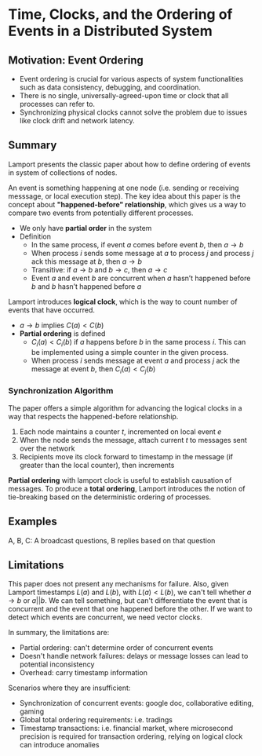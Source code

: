 # Time, Clocks, and the Ordering of Events in a Distributed System

## Motivation: Event Ordering 
* Event ordering is crucial for various aspects of system functionalities such as data consistency, debugging, and coordination.
* There is no single, universally-agreed-upon time or clock that all processes can refer to.
* Synchronizing physical clocks cannot solve the problem due to issues like clock drift and network latency. 

## Summary 
Lamport presents the classic paper about how to define ordering of events in system of collections of nodes. 

An event is something happening at one node (i.e. sending or receiving messsage, or local execution step). The key idea about this paper is the concept about **"happened-before" relationship**, which gives us a way to compare two events from potentially different processes.
- We only have **partial order** in the system
- Definition
    - In the same process, if event $a$ comes before event $b$, then $a \rightarrow b$
    - When process $i$ sends some message at $a$ to process $j$ and process $j$ ack this message at $b$, then $a \rightarrow b$
    - Transitive: if $a \rightarrow b$ and $b \rightarrow c$, then $a \rightarrow c$
    - Event $a$  and event $b$ are concurrent when $a$ hasn’t happened before $b$ and $b$ hasn’t happened before $a$

Lamport introduces **logical clock**, which is the way to count number of events that have occurred.

- $a \rightarrow b$  implies $C(a) < C(b)$
- **Partial ordering** is defined
    - $C_i(a) < C_i(b)$ if $a$ happens before $b$ in the same process $i$. This can be implemented using a simple counter in the given process.
    - When process $i$ sends message at event $a$ and process $j$ ack the message at event $b$, then $C_i(a) < C_j(b)$
  
### Synchronization Algorithm 
The paper offers a simple algorithm for advancing the logical clocks in a way that respects the happened-before relationship.
1. Each node maintains a counter $t$, incremented on local event $e$
2. When the node sends the message, attach current $t$ to messages sent over the network
3. Recipients move its clock forward to timestamp in the message (if greater than the local counter), then increments 


**Partial ordering** with lamport clock is useful to establish causation of messages. To produce a **total ordering**, Lamport introduces the notion of tie-breaking based on the deterministic ordering of processes. 

## Examples 
A, B, C: A broadcast questions, B replies based on that question 

## Limitations 
This paper does not present any mechanisms for failure. Also, given Lamport timestamps $L(a)$ and $L(b)$, with $L(a) < L(b)$, we can't tell whether $a \rightarrow b$ or $a || b$. We can tell something, but can't differentiate the event that is concurrent and the event that one happened before the other. If we want to detect which events are concurrent, we need vector clocks.  

In summary, the limitations are:
* Partial ordering: can't determine order of concurrent events
* Doesn't handle network failures: delays or message losses can lead to potential inconsistency
* Overhead: carry timestamp information

Scenarios where they are insufficient:
* Synchronization of concurrent events: google doc, collaborative editing, gaming 
* Global total ordering requirements: i.e. tradings 
* Timestamp transactions: i.e. financial market, where microsecond precision is required for transaction ordering, relying on logical clock can introduce anomalies 
